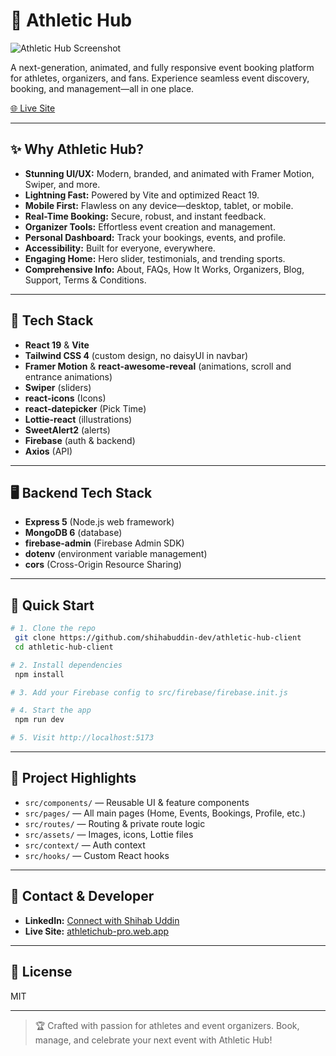 # 🏅 Athletic Hub

![Athletic Hub Screenshot](https://i.postimg.cc/44WQPdcM/athletic-Hub.png)

A next-generation, animated, and fully responsive event booking platform for athletes, organizers, and fans. Experience seamless event discovery, booking, and management—all in one place.

[🌐 Live Site](https://athletichub-pro.web.app/)

---

## ✨ Why Athletic Hub?

- **Stunning UI/UX:** Modern, branded, and animated with Framer Motion, Swiper, and more.
- **Lightning Fast:** Powered by Vite and optimized React 19.
- **Mobile First:** Flawless on any device—desktop, tablet, or mobile.
- **Real-Time Booking:** Secure, robust, and instant feedback.
- **Organizer Tools:** Effortless event creation and management.
- **Personal Dashboard:** Track your bookings, events, and profile.
- **Accessibility:** Built for everyone, everywhere.
- **Engaging Home:** Hero slider, testimonials, and trending sports.
- **Comprehensive Info:** About, FAQs, How It Works, Organizers, Blog, Support, Terms & Conditions.

---

## 🚀 Tech Stack

- **React 19** & **Vite**
- **Tailwind CSS 4** (custom design, no daisyUI in navbar)
- **Framer Motion** & **react-awesome-reveal** (animations, scroll and entrance animations)
- **Swiper** (sliders)
- **react-icons** (Icons)
- **react-datepicker** (Pick Time)
- **Lottie-react** (illustrations)
- **SweetAlert2** (alerts)
- **Firebase** (auth & backend)
- **Axios** (API)

---

## 🖥️ Backend Tech Stack

- **Express 5** (Node.js web framework)
- **MongoDB 6** (database)
- **firebase-admin** (Firebase Admin SDK)
- **dotenv** (environment variable management)
- **cors** (Cross-Origin Resource Sharing)

---

## 🏁 Quick Start

```bash
# 1. Clone the repo
 git clone https://github.com/shihabuddin-dev/athletic-hub-client
 cd athletic-hub-client

# 2. Install dependencies
 npm install

# 3. Add your Firebase config to src/firebase/firebase.init.js

# 4. Start the app
 npm run dev

# 5. Visit http://localhost:5173
```

---

## 📂 Project Highlights

- `src/components/` — Reusable UI & feature components
- `src/pages/` — All main pages (Home, Events, Bookings, Profile, etc.)
- `src/routes/` — Routing & private route logic
- `src/assets/` — Images, icons, Lottie files
- `src/context/` — Auth context
- `src/hooks/` — Custom React hooks

---

## 👤 Contact & Developer

- **LinkedIn:** [Connect with Shihab Uddin](https://www.linkedin.com/in/shihabuddin-dev)
- **Live Site:** [athletichub-pro.web.app](https://athletichub-pro.web.app/)

---

## 📜 License

MIT

---

> 🏆 Crafted with passion for athletes and event organizers. Book, manage, and celebrate your next event with Athletic Hub!
